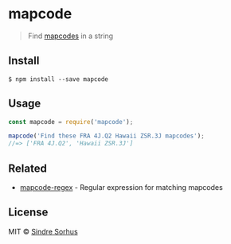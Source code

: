 # mapcode

> Find [mapcodes](http://www.mapcode.com/aboutmc.html) in a string


## Install

```
$ npm install --save mapcode
```


## Usage

```js
const mapcode = require('mapcode');

mapcode('Find these FRA 4J.Q2 Hawaii ZSR.3J mapcodes');
//=> ['FRA 4J.Q2', 'Hawaii ZSR.3J']
```


## Related

- [mapcode-regex](https://github.com/sindresorhus/mapcode-regex) - Regular expression for matching mapcodes


## License

MIT © [Sindre Sorhus](https://sindresorhus.com)
